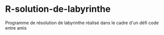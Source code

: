 # R-solution-de-labyrinthe
Programme de résolution de labyrinthe réalisé dans le cadre d'un défi code entre amis
